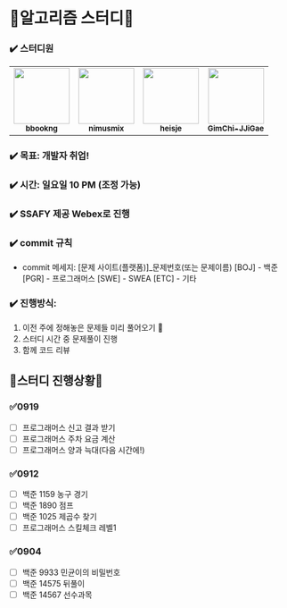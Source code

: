 # 🎇알고리즘 스터디🎇

### ✔️ 스터디원
<table>
  <tr>
   <td align="center"><a href="https://github.com/bbookng"><img src="https://avatars.githubusercontent.com/u/109321163?v=4" width="100px;" alt=""/>
   <br /><sub><b>bbookng</b><br></sub></a></td>
   <td align="center"><a href="https://github.com/nimusmix"><img src="https://avatars.githubusercontent.com/u/109320569?s=400" width="100px;" alt=""/>
   <br /><sub><b>nimusmix</b><br></sub></a></td>
   <td align="center"><a href="https://github.com/heisje"><img src="https://avatars.githubusercontent.com/u/109322450?v=4" width="100px;" alt=""/>
   <br /><sub><b>heisje</b><br></sub></a></td>
   <td align="center"><a href="https://github.com/GimChi-JJiGae"><img src="https://avatars.githubusercontent.com/u/54613889?v=4" width="100px;" alt=""/>
   <br /><sub><b>GimChi-JJiGae</b><br></sub></a></td>
  </tr>
</table>

### ✔️ 목표: 개발자 취업!

### ✔️ 시간: 일요일 10 PM (조정 가능)

### ✔️ SSAFY 제공 Webex로 진행

### ✔️ commit 규칙
* commit 메세지: [문제 사이트(플랫폼)]_문제번호(또는 문제이름)
  [BOJ] - 백준  
  [PGR] - 프로그래머스
  [SWE] - SWEA
  [ETC] - 기타


### ✔️ 진행방식:
1. 이전 주에 정해놓은 문제들 미리 풀어오기 🌱
2. 스터디 시간 중 문제풀이 진행
3. 함께 코드 리뷰


## 🎇스터디 진행상황🎇

### ✅0919

- [ ] 프로그래머스 신고 결과 받기
- [ ] 프로그래머스 주차 요금 계산
- [ ] 프로그래머스 양과 늑대(다음 시간에!)

### ✅0912

- [ ] 백준 1159 농구 경기
- [ ] 백준 1890 점프
- [ ] 백준 1025 제곱수 찾기
- [ ] 프로그래머스 스킬체크 레벨1

### ✅0904

- [ ] 백준 9933 민균이의 비밀번호
- [ ] 백준 14575 뒤풀이
- [ ] 백준 14567 선수과목